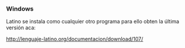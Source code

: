 ### Windows

Latino se instala como cualquier otro programa para ello obten la última versión aca:

http://lenguaje-latino.org/documentacion/download/107/



